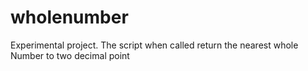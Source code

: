 # wholenumber
Experimental project. The script when called return the nearest whole Number to two decimal point
